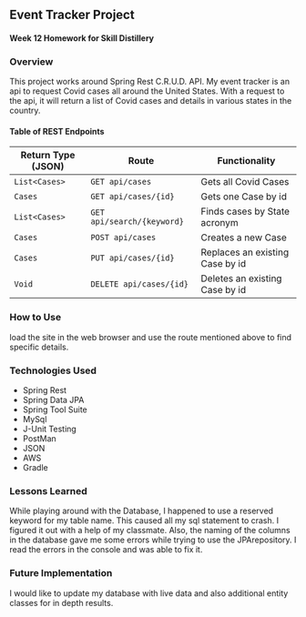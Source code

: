 ## Event Tracker Project


#### Week 12 Homework for Skill Distillery

### Overview

This project works around Spring Rest C.R.U.D. API. My event tracker is an api to request Covid cases all around the United States. With a request to the  api, it will return a list of Covid cases and details in various states in the country.

#### Table of REST Endpoints
| Return Type (JSON)| Route                     | Functionality                      |
|-------------------|---------------------------|------------------------------------|
| `List<Cases>`     |`GET api/cases`            | Gets all Covid Cases               |
| `Cases`           |`GET api/cases/{id}`       | Gets one Case by id                |
| `List<Cases>`     |`GET api/search/{keyword}` | Finds cases by State acronym       |
| `Cases`           |`POST api/cases`           | Creates a new Case                 |
| `Cases`           |`PUT api/cases/{id}`       | Replaces an existing Case by id    |
| `Void`            |`DELETE api/cases/{id}`    | Deletes an existing Case by id     |


### How to Use

load the site in the web browser and use the route mentioned above to find specific details.

### Technologies Used
* Spring Rest
* Spring Data JPA
* Spring Tool Suite
* MySql
* J-Unit Testing
* PostMan
* JSON
* AWS
* Gradle

### Lessons Learned
 While playing around with the Database, I happened to use a reserved keyword for my table name. This caused all my sql statement to crash. I figured it out with a help of my classmate. Also, the naming of the columns in the database gave me some errors while trying to use the JPArepository. I read the errors in the console and was able to fix it.

### Future Implementation
I would like to update my database with live data and also additional entity classes for in depth results.
